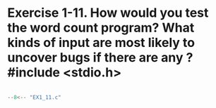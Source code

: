 # Exercise 1-11. How would you test the word count program? What kinds of input are most likely to uncover bugs if there are any ? #include <stdio.h>

``` c

--8<-- "EX1_11.c"

```
